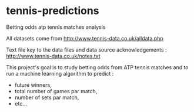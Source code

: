 # tennis-predictions

Betting odds atp tennis matches analysis

All datasets come from http://www.tennis-data.co.uk/alldata.php

Text file key to the data files and data source acknowledgements : http://www.tennis-data.co.uk/notes.txt

This project's goal is to study betting odds from ATP tennis matches and to run a machine learning algorithm to predict :
- future winners, 
- total number of games par match,
- number of sets par match,
- etc...
